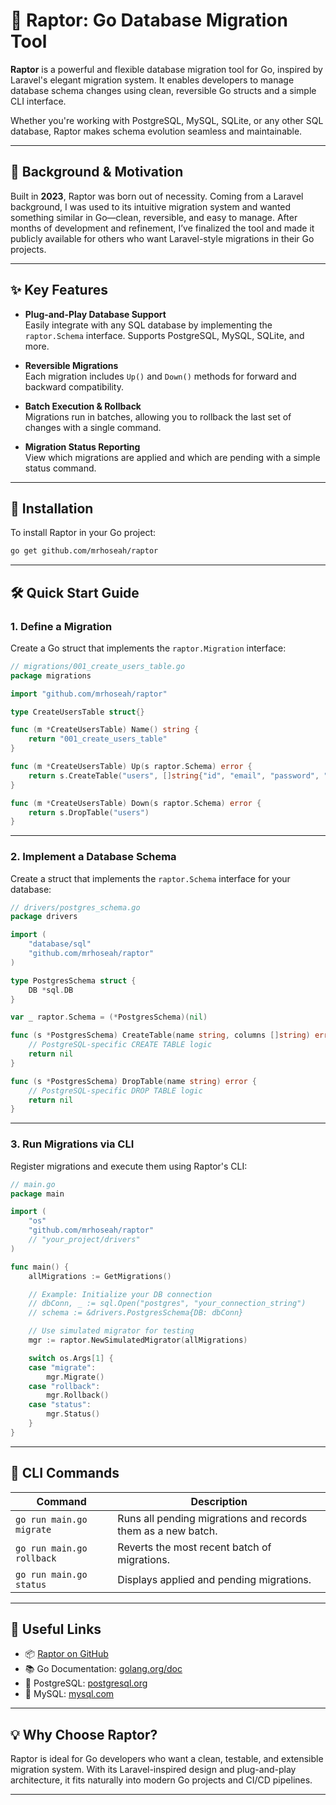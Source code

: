 # 🦖 Raptor: Go Database Migration Tool

**Raptor** is a powerful and flexible database migration tool for Go, inspired by Laravel's elegant migration system. It enables developers to manage database schema changes using clean, reversible Go structs and a simple CLI interface.

Whether you're working with PostgreSQL, MySQL, SQLite, or any other SQL database, Raptor makes schema evolution seamless and maintainable.

---

## 👤 Background & Motivation

Built in **2023**, Raptor was born out of necessity. Coming from a Laravel background, I was used to its intuitive migration system and wanted something similar in Go—clean, reversible, and easy to manage. After months of development and refinement, I’ve finalized the tool and made it publicly available for others who want Laravel-style migrations in their Go projects.

---

## ✨ Key Features

- **Plug-and-Play Database Support**  
  Easily integrate with any SQL database by implementing the `raptor.Schema` interface. Supports PostgreSQL, MySQL, SQLite, and more.

- **Reversible Migrations**  
  Each migration includes `Up()` and `Down()` methods for forward and backward compatibility.

- **Batch Execution & Rollback**  
  Migrations run in batches, allowing you to rollback the last set of changes with a single command.

- **Migration Status Reporting**  
  View which migrations are applied and which are pending with a simple status command.

---

## 🚀 Installation

To install Raptor in your Go project:

```bash
go get github.com/mrhoseah/raptor
```

---

## 🛠 Quick Start Guide

### 1. Define a Migration

Create a Go struct that implements the `raptor.Migration` interface:

```go
// migrations/001_create_users_table.go
package migrations

import "github.com/mrhoseah/raptor"

type CreateUsersTable struct{}

func (m *CreateUsersTable) Name() string {
    return "001_create_users_table"
}

func (m *CreateUsersTable) Up(s raptor.Schema) error {
    return s.CreateTable("users", []string{"id", "email", "password", "created_at"})
}

func (m *CreateUsersTable) Down(s raptor.Schema) error {
    return s.DropTable("users")
}
```

---

### 2. Implement a Database Schema

Create a struct that implements the `raptor.Schema` interface for your database:

```go
// drivers/postgres_schema.go
package drivers

import (
    "database/sql"
    "github.com/mrhoseah/raptor"
)

type PostgresSchema struct {
    DB *sql.DB
}

var _ raptor.Schema = (*PostgresSchema)(nil)

func (s *PostgresSchema) CreateTable(name string, columns []string) error {
    // PostgreSQL-specific CREATE TABLE logic
    return nil
}

func (s *PostgresSchema) DropTable(name string) error {
    // PostgreSQL-specific DROP TABLE logic
    return nil
}
```

---

### 3. Run Migrations via CLI

Register migrations and execute them using Raptor's CLI:

```go
// main.go
package main

import (
    "os"
    "github.com/mrhoseah/raptor"
    // "your_project/drivers"
)

func main() {
    allMigrations := GetMigrations()

    // Example: Initialize your DB connection
    // dbConn, _ := sql.Open("postgres", "your_connection_string")
    // schema := &drivers.PostgresSchema{DB: dbConn}

    // Use simulated migrator for testing
    mgr := raptor.NewSimulatedMigrator(allMigrations)

    switch os.Args[1] {
    case "migrate":
        mgr.Migrate()
    case "rollback":
        mgr.Rollback()
    case "status":
        mgr.Status()
    }
}
```

---

## 📜 CLI Commands

| Command                   | Description                                                  |
|---------------------------|--------------------------------------------------------------|
| `go run main.go migrate`  | Runs all pending migrations and records them as a new batch. |
| `go run main.go rollback` | Reverts the most recent batch of migrations.                 |
| `go run main.go status`   | Displays applied and pending migrations.                     |

---

## 🔗 Useful Links

- 📦 [Raptor on GitHub](https://github.com/mrhoseah/raptor)
- 📚 Go Documentation: [golang.org/doc](https://golang.org/doc)
- 🐘 PostgreSQL: [postgresql.org](https://www.postgresql.org)
- 🐬 MySQL: [mysql.com](https://www.mysql.com)

---

## 💡 Why Choose Raptor?

Raptor is ideal for Go developers who want a clean, testable, and extensible migration system. With its Laravel-inspired design and plug-and-play architecture, it fits naturally into modern Go projects and CI/CD pipelines.

---
